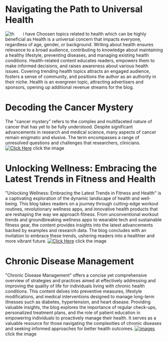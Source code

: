 

# Navigating the Path to Universal Health
![th](https://github.com/23W-GBAC/Anukuga/assets/74722296/96eb4a69-6993-4537-8b7c-7aaefea1fb37)&nbsp;&nbsp;&nbsp;&nbsp;&nbsp;&nbsp; i have Choosen topics related to health which can be highly beneficial as Health is a universal concern that impacts everyone, regardless of age, gender, or background. Writing about health ensures relevance to a broad audience, contributing to knowledge about maintaining a healthy lifestyle, preventing diseases, and managing existing health conditions. Health-related content educates readers, empowers them to make informed decisions, and raises awareness about various health issues. Covering trending health topics attracts an engaged audience, fosters a sense of community, and positions the author as an authority in their niche. Health is an evergreen topic, attracting advertisers and sponsors, opening up additional revenue streams for the blog. &nbsp;&nbsp;&nbsp;&nbsp;&nbsp;&nbsp; 
                                                                                                                                                                                                                                                                                                                                            
                                                                                                                                                                                                                                                                                                                                         
# Decoding the Cancer Mystery
The "cancer mystery" refers to the complex and multifaceted nature of cancer that has yet to be fully understood. Despite significant advancements in research and medical science, many aspects of cancer remain enigmatic and elusive. The term encompasses a range of unresolved questions and challenges that researchers, clinicians.
 [![Click Here](https://github.com/23W-GBAC/Anukuga/assets/74722296/9b3b5ab6-f278-4759-abf9-f364af2ed84c)](post_2)
 click the image


# Unlocking Wellness: Embracing the Latest Trends in Fitness and Health
"Unlocking Wellness: Embracing the Latest Trends in Fitness and Health" is a captivating exploration of the dynamic landscape of health and well-being. This blog takes readers on a journey through cutting-edge workout routines, revolutionary wellness apps, and innovative health products that are reshaping the way we approach fitness. From unconventional workout trends and groundbreaking wellness apps to wearable tech and sustainable fitness gear, the content provides insights into the latest advancements backed by examples and research data. The blog concludes with an invitation to embrace these trends, ushering readers into a healthier and more vibrant future.
 [![Click Here](https://github.com/23W-GBAC/Anukuga/assets/74722296/d9772bf5-18d9-48e1-bc9f-3bd1bd91428b)](post_1)
 click the image

# Chronic Disease Management
"Chronic Disease Management" offers a concise yet comprehensive overview of strategies and practices aimed at effectively addressing and improving the quality of life for individuals living with chronic health conditions. This content delves into preventive measures, lifestyle modifications, and medical interventions designed to manage long-term illnesses such as diabetes, hypertension, and heart disease. Providing valuable insights, the blog explores the importance of regular check-ups, personalized treatment plans, and the role of patient education in empowering individuals to proactively manage their health. It serves as a valuable resource for those navigating the complexities of chronic diseases and seeking informed approaches for better health outcomes.
[![images](https://github.com/23W-GBAC/Anukuga/assets/74722296/78c5338f-27f9-416b-b096-35a60eeead6d)](post_3)
click the image
